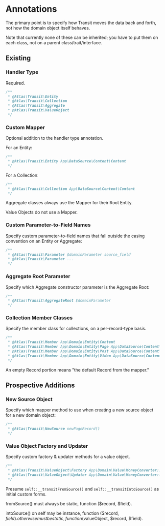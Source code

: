 # Annotations

The primary point is to specify how Transit moves the data back and forth, not
how the domain object itself behaves.

Note that currently none of these can be inherited; you have to put them on each
class, not on a parent class/trait/interface.

## Existing

### Handler Type

Required.

```php
/**
 * @Atlas\Transit\Entity
 * @Atlas\Transit\Collection
 * @Atlas\Transit\Aggregate
 * @Atlas\Transit\ValueObject
 */
```

### Custom Mapper

Optional addition to the handler type annotation.

For an Entity:

```php
/**
 * @Atlas\Transit\Entity App\DataSource\Content\Content
 */
```

For a Collection:

```php
/**
 * @Atlas\Transit\Collection App\DataSource\Content\Content
 */
```

Aggregate classes always use the Mapper for their Root Entity.

Value Objects do not use a Mapper.

### Custom Parameter-to-Field Names

Specify custom parameter-to-field names that fall outside the casing convention
on an Entity or Aggregate:

```php
/**
 * @Atlas\Transit\Parameter $domainParameter source_field
 * @Atlas\Transit\Parameter ...
 */
```

### Aggregate Root Parameter

Specify which Aggregate constructor parameter is the Aggregate Root:

```php
/**
 * @Atlas\Transit\AggregateRoot $domainParameter
 */
```

### Collection Member Classes

Specify the member class for collections, on a per-record-type basis.

```php
/**
 * @Atlas\Transit\Member App\Domain\Entity\Content
 * @Atlas\Transit\Member App\Domain\Entity\Page App\DataSource\Content\PageRecord
 * @Atlas\Transit\Member App\Domain\Entity\Post App\DataSource\Content\PostRecord
 * @Atlas\Transit\Member App\Domain\Entity\Video App\DataSource\Content\VideoRecord
 */
```

An empty Record portion means "the default Record from the mapper."

## Prospective Additions

### New Source Object

Specify which mapper method to use when creating a new source object for a new
domain object:

```php
/**
 * @Atlas\Transit\NewSource newPageRecord()
 */
```

### Value Object Factory and Updater

Specify custom factory & updater methods for a value object.

```php
/**
 * @Atlas\Transit\ValueObject\Factory App\Domain\Value\MoneyConverter::fromSource()
 * @Atlas\Transit\ValueObject\Updater App\Domain\Value\MoneyConverter::intoSource()
 */
```

Presume `self::__transitFromSource()` and `self::__transitIntoSource()` as
initial custom forms.

fromSource() must always be static, function ($record, $field).

intoSource() on self may be instance, function ($record, $field).
otherwise must be static, function ($valueObject, $record, $field).
